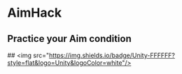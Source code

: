 # AimHack

## Practice your Aim condition

## <img src="https://img.shields.io/badge/Unity-FFFFFF?style=flat&logo=Unity&logoColor=white"/>
